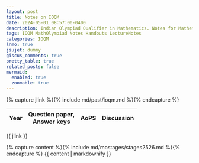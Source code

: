 ```yaml
---
layout: post
title: Notes on IOQM
date: 2024-05-01 08:57:00-0400
description: Indian Olympiad Qualifier in Mathematics. Notes for Mathematics Olympiad, IOQM, RMO, INMO. Problem set, Solutions, Questions, Answers, Hints, Walkthroughs, Discussions.
tags: IOQM MathOlympiad Notes Handouts LectureNotes
categories: IOQM
lnmo: true
jsujet: dummy
giscus_comments: true
pretty_table: true
related_posts: false
mermaid:
  enabled: true
  zoomable: true
---
```


{% capture jlink %}{% include md/past/ioqm.md %}{% endcapture %}

|    Year     |    Question paper,    <br>           Answer keys            |    AoPS            |    Discussion            |
| :------------: | :------------: | :------------: | :------------: |
{{ jlink }}

{% capture content %}{% include md/mostages/stages2526.md %}{% endcapture %}
{{ content | markdownify }}
